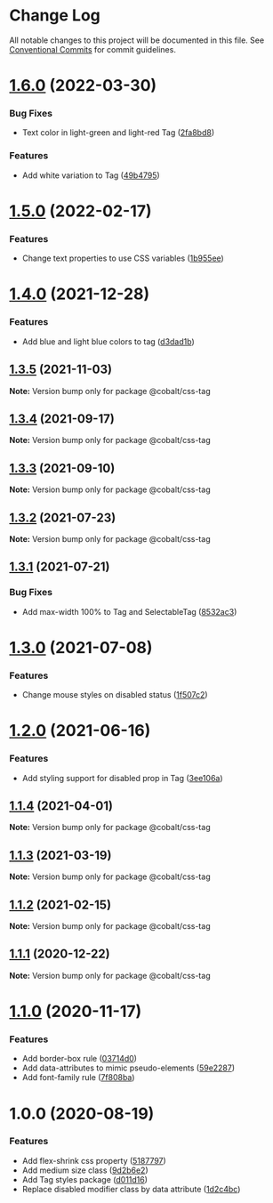 # Change Log

All notable changes to this project will be documented in this file.
See [Conventional Commits](https://conventionalcommits.org) for commit guidelines.

# [1.6.0](https://github.com/Talkdesk/cobalt/compare/@cobalt/css-tag@1.5.0...@cobalt/css-tag@1.6.0) (2022-03-30)


### Bug Fixes

* Text color in light-green and light-red Tag ([2fa8bd8](https://github.com/Talkdesk/cobalt/commit/2fa8bd81a49ef6392814e76cff26fbb81eb2a41b))


### Features

* Add white variation to Tag ([49b4795](https://github.com/Talkdesk/cobalt/commit/49b47958e025b34ff9b57d36e829e424a19c5ef4))





# [1.5.0](https://github.com/Talkdesk/cobalt/compare/@cobalt/css-tag@1.4.0...@cobalt/css-tag@1.5.0) (2022-02-17)


### Features

* Change text properties to use CSS variables ([1b955ee](https://github.com/Talkdesk/cobalt/commit/1b955eeba075f63bfcb4502104f997738f4b807a))





# [1.4.0](https://github.com/Talkdesk/cobalt/compare/@cobalt/css-tag@1.3.5...@cobalt/css-tag@1.4.0) (2021-12-28)


### Features

* Add blue and light blue colors to tag ([d3dad1b](https://github.com/Talkdesk/cobalt/commit/d3dad1bb11f6f852c69e58a1f85f5a67565bb4c0))





## [1.3.5](https://github.com/Talkdesk/cobalt/compare/@cobalt/css-tag@1.3.4...@cobalt/css-tag@1.3.5) (2021-11-03)

**Note:** Version bump only for package @cobalt/css-tag





## [1.3.4](https://github.com/Talkdesk/cobalt/compare/@cobalt/css-tag@1.3.3...@cobalt/css-tag@1.3.4) (2021-09-17)

**Note:** Version bump only for package @cobalt/css-tag





## [1.3.3](https://github.com/Talkdesk/cobalt/compare/@cobalt/css-tag@1.3.2...@cobalt/css-tag@1.3.3) (2021-09-10)

**Note:** Version bump only for package @cobalt/css-tag





## [1.3.2](https://github.com/Talkdesk/cobalt/compare/@cobalt/css-tag@1.3.1...@cobalt/css-tag@1.3.2) (2021-07-23)

**Note:** Version bump only for package @cobalt/css-tag





## [1.3.1](https://github.com/Talkdesk/cobalt/compare/@cobalt/css-tag@1.3.0...@cobalt/css-tag@1.3.1) (2021-07-21)


### Bug Fixes

* Add max-width 100% to Tag and SelectableTag ([8532ac3](https://github.com/Talkdesk/cobalt/commit/8532ac3477ec93f5a42d988dab078dc031561b7f))





# [1.3.0](https://github.com/Talkdesk/cobalt/compare/@cobalt/css-tag@1.2.0...@cobalt/css-tag@1.3.0) (2021-07-08)


### Features

* Change mouse styles on disabled status ([1f507c2](https://github.com/Talkdesk/cobalt/commit/1f507c21098211d83eb751f37aa26c70ec41d8a2))





# [1.2.0](https://github.com/Talkdesk/cobalt/compare/@cobalt/css-tag@1.1.4...@cobalt/css-tag@1.2.0) (2021-06-16)


### Features

* Add styling support for disabled prop in Tag ([3ee106a](https://github.com/Talkdesk/cobalt/commit/3ee106a4e1684cc797f11854a917decbc9005e05))





## [1.1.4](https://github.com/Talkdesk/cobalt/compare/@cobalt/css-tag@1.1.3...@cobalt/css-tag@1.1.4) (2021-04-01)

**Note:** Version bump only for package @cobalt/css-tag





## [1.1.3](https://github.com/Talkdesk/cobalt/compare/@cobalt/css-tag@1.1.2...@cobalt/css-tag@1.1.3) (2021-03-19)

**Note:** Version bump only for package @cobalt/css-tag





## [1.1.2](https://github.com/Talkdesk/cobalt/compare/@cobalt/css-tag@1.1.1...@cobalt/css-tag@1.1.2) (2021-02-15)

**Note:** Version bump only for package @cobalt/css-tag





## [1.1.1](https://github.com/Talkdesk/cobalt/compare/@cobalt/css-tag@1.1.0...@cobalt/css-tag@1.1.1) (2020-12-22)

**Note:** Version bump only for package @cobalt/css-tag





# [1.1.0](https://github.com/Talkdesk/cobalt/compare/@cobalt/css-tag@1.0.0...@cobalt/css-tag@1.1.0) (2020-11-17)


### Features

* Add border-box rule ([03714d0](https://github.com/Talkdesk/cobalt/commit/03714d0eba2de2a3e37ef8913c1284a90087acd6))
* Add data-attributes to mimic pseudo-elements ([59e2287](https://github.com/Talkdesk/cobalt/commit/59e2287fd9bada11a504fc8d4a046169d95e720c))
* Add font-family rule ([7f808ba](https://github.com/Talkdesk/cobalt/commit/7f808ba443c70d6987b956b628c8ad06abce8e0c))





# 1.0.0 (2020-08-19)


### Features

* Add flex-shrink css property ([5187797](https://github.com/Talkdesk/cobalt/commit/5187797331cb1524752ae18ed847730b842d1c28))
* Add medium size class ([9d2b6e2](https://github.com/Talkdesk/cobalt/commit/9d2b6e2c0b40116e09ebcbec597b527f28ee0468))
* Add Tag styles package ([d011d16](https://github.com/Talkdesk/cobalt/commit/d011d163e8ce75c610cfbb4a684c6fb83cf5f20e))
* Replace disabled modifier class by data attribute ([1d2c4bc](https://github.com/Talkdesk/cobalt/commit/1d2c4bc57b3f7031e6037e93495dcdd7e47a7b87))
